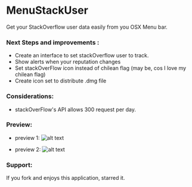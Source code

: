 # MenuStackUser

Get your StackOverflow user data easily from you OSX Menu bar.

### Next Steps and improvements :

* Create an interface to set stackOverflow user to track.
* Show alerts when your reputation changes
* Set stackOverFlow icon instead of chilean flag (may be, cos I love my chilean flag)
* Create icon set to distribute .dmg file

### Considerations:

* stackOverFlow's API allows 300 request per day.

### Preview:
* preview 1:
![alt text](http://hcarrasco.cl/apps/MenuStackUser/MenuStackUser-preview.png)

* preview 2:
![alt text](http://hcarrasco.cl/apps/MenuStackUser/MenuStackUser-preview2.png)

### Support:

If you fork and enjoys this application, starred it.